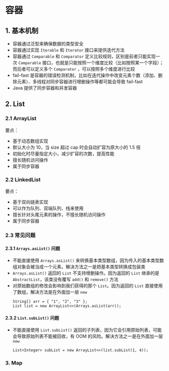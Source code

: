 # 容器

## 1. 基本机制

- 容器通过泛型来确保数据的类型安全
- 容器通过实现 `Iterable` 和 `Iterator` 接口来提供迭代方法
- 容器通过 `Comparable` 和 `Comparator` 定义比较规则，区别是前者只能实现一次 `Comparable` 接口，也就是只能按照一个维度比较（比如按照某一个字段）；而后者可以定义多个 `Comparator`
  ，可以按照多个维度进行比较
- fail-fast 是容器的错误检测机制，比如在迭代操作中改变元素个数（添加、删除元素）、多线程对同步容器进行增删操作等都可能会导致 fail-fast
- Java 提供了同步容器和并发容器

## 2. List

### 2.1 ArrayList

要点：

- 基于动态数组实现
- 默认大小为 10，当 size 超过 cap 时会自动扩容为原大小的 1.5 倍
- 初始化时尽量指定大小，减少扩容的次数，提高性能
- 擅长随机访问操作
- 属于同步容器

### 2.2 LinkedList

要点：

- 基于双向链表实现
- 可以作为队列、双端队列、栈来使用
- 擅长针对头尾元素的操作，不擅长随机访问操作
- 属于同步容器

### 2.3 常见问题

#### 2.3.1 `Arrays.asList()` 问题

- 不能直接使用 `Arrays.asList()` 来转换基本类型数组，因为传入的基本类型数组对象会被当成一个元素。解决方法之一是把基本类型转换成包装类
- `Arrays.asList()` 返回的 `List` 不支持增删操作。因为返回的 `List` 继承的是 `AbstractList`，该类没有覆写 `add()` 和 `remove()` 方法
- 对原始数组的修改会影响到我们获得的那个 `List`。因为返回的 `List` 直接使用了数组，解决方法是在外面加一层 `new`
  ```
  String[] arr = { "1", "2", "3" };
  List list = new ArrayList<>(Arrays.asList(arr));
  ```

#### 2.3.2 `List.subList()` 问题

- 不能直接使用 `List.subList()` 返回的子列表，因为它会引用原始列表，可能会导致原始列表不能被回收，有 OOM 的风险。解决方法之一是在外面加一层 `new`
  ```
  List<Integer> subList = new ArrayList<>(list.subList(1, 4));
  ```

### 3. Map
